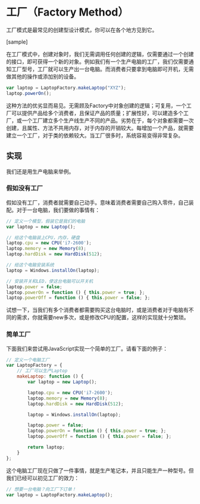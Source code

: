 # 工厂（Factory Method）

工厂模式是最常见的创建型设计模式，你可以在各个地方见到它。

\[sample\]

在工厂模式中，创建对象时，我们无需调用任何创建的逻辑，仅需要通过一个创建的接口，即可获得一个新的对象。例如我们有一个生产电脑的工厂，我们仅需要通知工厂型号，工厂就可以生产出一台电脑。而消费者只要拿到电脑即可开机，无需做其他的操作或添加别的设备。

```js
var laptop = LaptopFactory.makeLaptop("XYZ");
laptop.powerOn();
```

这种方法的优劣显而易见。无需顾及Factory中对象创建的逻辑；可复用，一个工厂可以提供产品给多个消费者，且保证产品的质量；扩展性好，可以建造多个工厂，或一个工厂建立多个生产线生产不同的产品。劣势在于，每个对象都需要一次创建，且属性、方法不共用内存，对于内存的开销较大。每增加一个产品，就需要建立一个工厂，对于类的依赖较大。当工厂很多时，系统容易变得非常复杂。

## 实现

我们还是用生产电脑来举例。

### 假如没有工厂

假如没有工厂，消费者就需要自己动手。意味着消费者需要自己购入零件，自己装配。对于一台电脑，我们要做的事情有：

```js
// 定义一个模型，假装它是我们的电脑
var laptop = new Laptop();

// 给这个电脑装上CPU，内存，硬盘
laptop.cpu = new CPU('i7-2600');
laptop.memory = new Memory(8);
laptop.hardDisk = new HardDisk(512);

// 给这个电脑安装系统
laptop = Windows.installOn(laptop);

// 安装开关和LED，使这台电脑可以开关机
laptop.power = false;
laptop.powerOn = function () { this.power = true; };
laptop.powerOff = function () { this.power = false; };
```

试想一下，当我们有多个消费者都需要购买这台电脑时，或是消费者对于电脑有不同的需求，你就需要new多次，或是修改CPU的配置，这样的实现就十分繁琐。

### 简单工厂

下面我们来尝试用JavaScript实现一个简单的工厂。请看下面的例子：

```js
// 定义一个电脑工厂
var LaptopFactory = {
    // 工厂可以生产Laptop
    makeLaptop: function () {
        var laptop = new Laptop();

        laptop.cpu = new CPU('i7-2600');
        laptop.memory = new Memory(8);
        laptop.hardDisk = new HardDisk(512);

        laptop = Windows.installOn(laptop);

        laptop.power = false;
        laptop.powerOn = function () { this.power = true; };
        laptop.powerOff = function () { this.power = false; };

        return laptop;
    }
};
```

这个电脑工厂现在只做了一件事情，就是生产笔记本，并且只能生产一种型号。但我们已经可以初见工厂的效力：

```js
// 想要一台电脑？向工厂下订单！
var laptop = LaptopFactory.makeLaptop();
```



